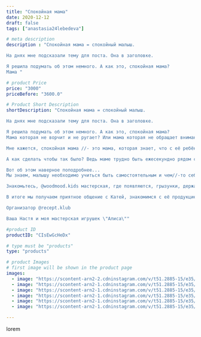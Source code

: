 ```yaml
---
title: "Спокойная мама"
date: 2020-12-12
draft: false
tags: ["anastasia24lebedeva"]

# meta description
description : "Спокойная мама = спокойный малыш. 

На днях мне подсказали тему для поста. Она в заголовке.

Я решила подумать об этом немного. А как это, спокойная мама?
Мама "

# product Price
price: "3000"
priceBefore: "3600.0"

# Product Short Description
shortDescription: "Спокойная мама = спокойный малыш. 

На днях мне подсказали тему для поста. Она в заголовке.

Я решила подумать об этом немного. А как это, спокойная мама?
Мама которая не ворчит и не ругает? Или мама которая не обращает внимания на шалости?

Мне кажется, спокойная мама //- это мама, которая знает, что с её ребёнком все хорошо 👱🏻‍♀️👩‍👧‍👦

А как сделать чтобы так было? Ведь маме трудно быть ежесекундно рядом со своим чадом. Значит нужны помощники🙌

Вот об этом наверное поподробнее...
Мы знаем, малышу необходимо учиться быть самостоятельным и чем//-то себя занимать и, здесь нам помогут  Игрушки. Да, только те, которые безопасны, которым вы доверяете.

Знакомьтесь, @woodmood.kids мастерская, где появляются, грызунки, держатели, и много чего ещё из силикона, Но... У Кати в мастерской есть много интересных игрушек из дерева, а это забота о малыше и природе сразу. Плюс, она всегда подходит со всей серьёзностью к вашим пожеланиям и поможет с выбором.

В итоге мы получаем приятное общение с Катей, знакомимся с её продукцией и, самое главное получаем для своего ребёнка полезную и безопасную игрушку🤩✌️. А это значит, пока малыш играет мама спокойна, а это залог семейного счастья.

Организатор @recept.klub

Ваша Настя и моя мастерская игрушек \"Алиса\""

#product ID
productID: "CIsEwGcHeDx"

# type must be "products"
type: "products"

# product Images
# first image will be shown in the product page
images:
  - image: "https://scontent-arn2-2.cdninstagram.com/v/t51.2885-15/e35/131201613_145880437327553_6248243162982194570_n.jpg?se=7&tp=1&_nc_ht=scontent-arn2-2.cdninstagram.com&_nc_cat=105&_nc_ohc=FTD3_fm-FlcAX9HoNVE&ccb=7-4&oh=5f344049b7fca56a1901281e871af9bf&oe=6082DB4F&ig_cache_key=MjQ2MjM2Mzk5MDk5NzM3MDI1NQ%3D%3D.2-ccb7-4"
  - image: "https://scontent-arn2-1.cdninstagram.com/v/t51.2885-15/e35/130432823_228980118744206_3411726829412556245_n.jpg?tp=1&_nc_ht=scontent-arn2-1.cdninstagram.com&_nc_cat=102&_nc_ohc=NlBMnNwTVXkAX83bDe7&ccb=7-4&oh=0636cb66ad2f357b45a3be4b555a76e0&oe=60827783&ig_cache_key=MjQ2MjM2Mzk5MDk1NTYyMjg3Mg%3D%3D.2-ccb7-4"
  - image: "https://scontent-arn2-1.cdninstagram.com/v/t51.2885-15/e35/131234237_2897666387135536_741643418207363068_n.jpg?tp=1&_nc_ht=scontent-arn2-1.cdninstagram.com&_nc_cat=104&_nc_ohc=aVOtQwlNZz4AX_1W3p0&ccb=7-4&oh=f3f9dffa681d7cd87fce413feb31a5ed&oe=608351B3&ig_cache_key=MjQ2MjM2Mzk5MTA3MjkwNzU0MA%3D%3D.2-ccb7-4"
  - image: "https://scontent-arn2-1.cdninstagram.com/v/t51.2885-15/e35/130312250_953385101854127_3392291793023141836_n.jpg?tp=1&_nc_ht=scontent-arn2-1.cdninstagram.com&_nc_cat=111&_nc_ohc=zYzrSWyIPkoAX_UtMs2&ccb=7-4&oh=789ef5ee3c95df7d65417555ce248216&oe=6084B53B&ig_cache_key=MjQ2MjM2Mzk5MDk3MjQzMDE2Mg%3D%3D.2-ccb7-4"
  - image: "https://scontent-arn2-1.cdninstagram.com/v/t51.2885-15/e35/130486730_730552390888050_5191818911816137586_n.jpg?tp=1&_nc_ht=scontent-arn2-1.cdninstagram.com&_nc_cat=106&_nc_ohc=11FDkeoC544AX-77aix&ccb=7-4&oh=9882496c57161f8e51a20941cc250a80&oe=6082CB60&ig_cache_key=MjQ2MjM2Mzk5MDk2NDA0Mjg2MQ%3D%3D.2-ccb7-4"
  - image: "https://scontent-arn2-1.cdninstagram.com/v/t51.2885-15/e35/130790687_3540364152718279_9050579337422525645_n.jpg?tp=1&_nc_ht=scontent-arn2-1.cdninstagram.com&_nc_cat=107&_nc_ohc=gxeht-gWaH8AX9ldd2j&ccb=7-4&oh=6b00092dd6560746667acafa71f0e3be&oe=60817DEC&ig_cache_key=MjQ2MjM2Mzk5MDk4MDU3NjM5NQ%3D%3D.2-ccb7-4"

---
```

lorem
